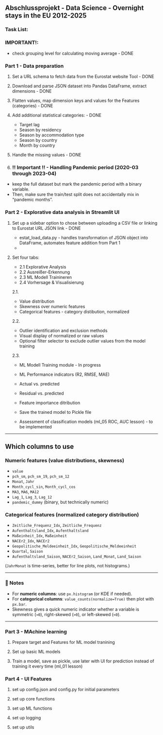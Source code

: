 ## Abschlussprojekt - Data Science - Overnight stays in the EU 2012-2025

### Task List:

### **IMPORTANT!:**
- check grouping level for calculating moving average - DONE

### Part 1 - Data preparation

1. Set a URL schema to fetch data from the Eurostat website Tool - DONE  

2. Download and parse JSON dataset into Pandas DataFrame, extract dimensions  - DONE  

3. Flatten values, map dimension keys and values for the Features (categories) - DONE  

4. Add additional statistical categories:   - DONE
   - Target lag 
   - Season by residency 
   - Season by accommodation type 
   - Season by country
   - Month by country

5. Handle the missing values - DONE

6. ### !! Important !! - Handling Pandemic period (2020-03 through 2023-04)
* keep the full dataset but mark the pandemic period with a binary variable. 
* Then, make sure the train/test split does not accidentally mix in “pandemic months”. 


### Part 2 - Explorative data analysis in Streamlit UI

1. Set up a sidebar option to chose between uploading a CSV file or linking to Eurostat URL JSON link - DONE
   - estat_load_data.py - handles transformation of JSON object into DataFrame, automates feature addition from Part 1
   - 

2. Set four tabs:  
   - 2.1 Explorative Analysis
   - 2.2 Ausreißer-Erkennung
   - 2.3 ML Modell Trainineren
   - 2.4 Vorhersage & Visualisierung

   2.1. 
   - Value distribution
   - Skewness over numeric features
   - Categorical features - category distibution, normalized

   2.2.
   - Outlier identification and exclusion methods
   - Visual display of normalized or raw values
   - Optional filter selector to exclude outlier values from the model training

   2.3.
   - ML Modell Training module - In progress
   - ML Performance indicators (R2, RMSE, MAE)
   - Actual vs. predicted
   - Residual vs. predicted
   - Feature importance ditribution
   - Save the trained model to Pickle file


   - Assessment of classification models (ml_05 ROC, AUC lesson) - to be implemented

---

## Which columns to use

### Numeric features (value distributions, skewness)

* `value`
* `pch_sm`, `pch_sm_19`, `pch_sm_12`
* `Monat`, `Jahr`
* `Month_cycl_sin`, `Month_cycl_cos`
* `MA3`, `MA6`, `MA12`
* `Lag_1`, `Lag_3`, `Lag_12`
* `pandemic_dummy` (binary, but technically numeric)

### Categorical features (normalized category distribution)

* `Zeitliche_Frequenz_Idx`, `Zeitliche_Frequenz`
* `Aufenthaltsland_Idx`, `Aufenthaltsland`
* `Maßeinheit_Idx`, `Maßeinheit`
* `NACEr2_Idx`, `NACEr2`
* `Geopolitische_Meldeeinheit_Idx`, `Geopolitische_Meldeeinheit`
* `Quartal`, `Saison`
* `Aufenthaltsland_Saison`, `NACEr2_Saison`, `Land_Monat`, `Land_Saison`

(`JahrMonat` is time-series, better for line plots, not histograms.)

---

### 🔑 Notes

* For **numeric columns**: use `px.histogram` (or KDE if needed).
* For **categorical columns**: `value_counts(normalize=True)` then plot with `px.bar`.
* Skewness gives a quick numeric indicator whether a variable is symmetric (`≈0`), right-skewed (`>0`), or left-skewed (`<0`).

---



### Part 3 - MAchine learning

1. Prepare target and Features for ML model tranining

2. Set up basic ML models

3. Train a model, save as pickle, use later with UI for prediction instead of training it every time (ml_01 lesson)

 


### Part 4 - UI Features

1. set up config.json and config.py for initial parameters

2. set up core functions

3. set up ML functions

4. set up logging

5. set up utils


